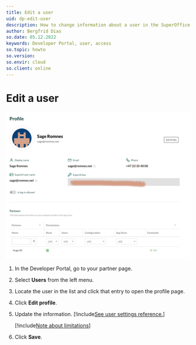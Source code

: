 ```yaml
---
title: Edit a user
uid: dp-edit-user
description: How to change information about a user in the SuperOffice Developer Portal.
author: Bergfrid Dias
so.date: 05.12.2022
keywords: Developer Portal, user, access
so.topic: howto
so.version:
so.envir: cloud
so.client: online
---
```


# Edit a user

![User profile -screenshot][img1]

1. In the Developer Portal, go to your partner page.
2. Select **Users** from the left menu.
3. Locate the user in the list and click that entry to open the profile page.
4. Click **Edit profile**.
5. Update the information. [!include[See user settings reference.](../includes/see-user-settings.md)]

    [!include[Note about limitations](../includes/note-cannot-update-superid.md)]

6. Click **Save**.

<!-- Referenced links -->

<!-- Referenced images -->
[img1]: media/user-page.png

